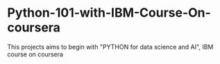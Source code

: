 # Python-101-with-IBM-Course-On-coursera

This projects aims to begin with "PYTHON for data science and AI", IBM course on coursera 
